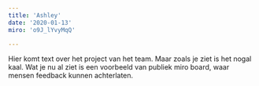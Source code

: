 ```yaml
---
title: 'Ashley'
date: '2020-01-13'
miro: 'o9J_lYvyMqQ'

---
```


Hier komt text over het project van het team. Maar zoals je ziet is het nogal kaal. Wat je nu al ziet is een voorbeeld van publiek miro board, waar mensen feedback kunnen achterlaten.

